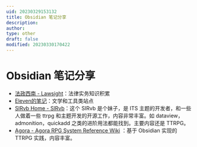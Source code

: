 ```yaml
---
uid: 20230329153132
title: Obsidian 笔记分享
description: 
author: 
type: other
draft: false
modified: 20230330170422
---
```


# Obsidian 笔记分享

- [法政西南 - Lawsight](https://publish.obsidian.md/wanyulawyer/Lawsight)：法律实务知识积累
- [Eleven的笔记](https://publish.obsidian.md/eleven)：文学和工具类站点
- [SlRvb Home - SlRvb](https://publish.obsidian.md/slrvb/90+Site/SlRvb+Home)：这个 SIRvb 是个妹子，是 ITS 主题的开发者，和一些人做着一些 ttrpg 和主题开发的开源工作，内容非常丰富。如 dataview，admonition，quickadd 之类的进阶用法都能找到。主要内容还是 TTRPG。
- [Agora - Agora RPG System Reference Wiki](https://publish.obsidian.md/agora/Agora) ：基于 Obsidian 实现的 TTRPG 实践，内容丰富。